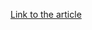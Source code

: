 [Link to the article](https://www.akamai.com/blog/security/akamai-defends-against-owasp-top-10-api-security-risks)
